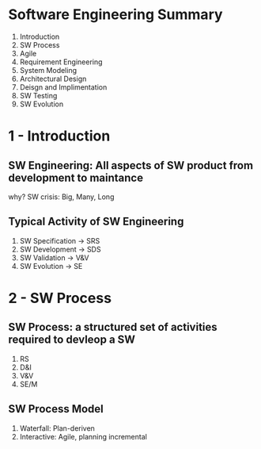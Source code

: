 # Software Engineering Summary

1. Introduction
2. SW Process
3. Agile
4. Requirement Engineering
5. System Modeling
6. Architectural Design
7. Deisgn and Implimentation
8. SW Testing
9. SW Evolution

# 1 - Introduction
## SW Engineering: All aspects of SW product from development to maintance
why? SW crisis: Big, Many, Long
## Typical Activity of SW Engineering
1. SW Specification -> SRS
2. SW Development -> SDS
3. SW Validation -> V&V
4. SW Evolution -> SE

# 2 - SW Process
## SW Process: a structured set of activities required to devleop a SW
1. RS
2. D&I
3. V&V
4. SE/M
## SW Process Model
1. Waterfall: Plan-deriven
2. Interactive: Agile, planning incremental
